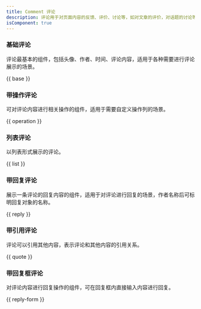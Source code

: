```yaml
---
title: Comment 评论
description: 评论用于对页面内容的反馈、评价、讨论等，如对文章的评价，对话题的讨论等。
isComponent: true
---
```


### 基础评论

评论最基本的组件，包括头像、作者、时间、评论内容，适用于各种需要进行评论展示的场景。

{{ base }}

### 带操作评论

可对评论内容进行相关操作的组件，适用于需要自定义操作列的场景。

{{ operation }}

### 列表评论

以列表形式展示的评论。

{{ list }}

### 带回复评论

展示一条评论的回复内容的组件，适用于对评论进行回复的场景，作者名称后可标明回复对象的名称。

{{ reply }}

### 带引用评论

评论可以引用其他内容，表示评论和其他内容的引用关系。

{{ quote }}

### 带回复框评论

对评论内容进行回复操作的组件，可在回复框内直接输入内容进行回复。

{{ reply-form }}